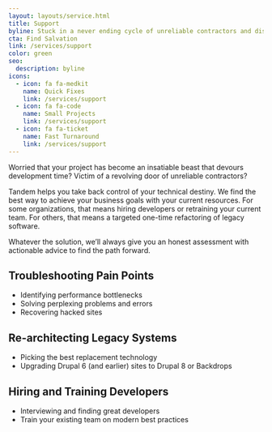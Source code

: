 ```yaml
---
layout: layouts/service.html
title: Support
byline: Stuck in a never ending cycle of unreliable contractors and disappointing results? We architect a sustainable development strategy.
cta: Find Salvation
link: /services/support
color: green
seo:
  description: byline
icons:
  - icon: fa fa-medkit
    name: Quick Fixes
    link: /services/support
  - icon: fa fa-code
    name: Small Projects
    link: /services/support
  - icon: fa fa-ticket
    name: Fast Turnaround
    link: /services/support
---
```


Worried that your project has become an insatiable beast that devours development time? Victim of a revolving door of unreliable contractors?

Tandem helps you take back control of your technical destiny. We find the best way to achieve your business goals with your current resources. For some organizations, that means hiring developers or retraining your current team. For others, that means a targeted one-time refactoring of legacy software.

Whatever the solution, we’ll always give you an honest assessment with actionable advice to find the path forward.

<div class="row">
  <div class="col-sm-6">
    <h2>Troubleshooting Pain Points</h2>
    <ul>
      <li>Identifying performance bottlenecks</li>
      <li>Solving perplexing problems and errors</li>
      <li>Recovering hacked sites</li>
    </ul>
  </div>
  <div class="col-sm-6">
    <h2>Re-architecting Legacy Systems</h2>
    <ul>
      <li>Picking the best replacement technology</li>
      <li>Upgrading Drupal 6 (and earlier) sites to Drupal 8 or Backdrops</li>
    </ul>
  </div>
</div>
<div class="row">
  <div class="col-sm-6">
    <h2>Hiring and Training Developers</h2>
    <ul>
      <li>Interviewing and finding great developers</li>
      <li>Train your existing team on modern best practices</li>
    </ul>
  </div>
</div>
